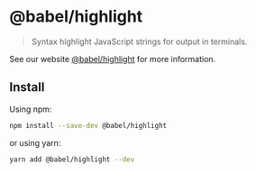 # @babel/highlight

> Syntax highlight JavaScript strings for output in terminals.

See our website [@babel/highlight](https://babeljs.io/docs/en/next/babel-highlight.html) for more information.

## Install

Using npm:

```bash
npm install --save-dev @babel/highlight
```

or using yarn:

```bash
yarn add @babel/highlight --dev
```

